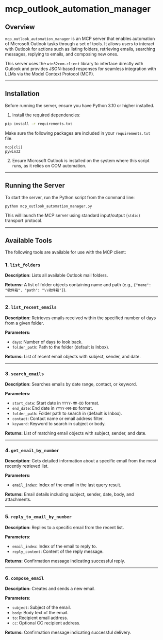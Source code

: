 # mcp_outlook_automation_manager

## Overview

`mcp_outlook_automation_manager` is an MCP server that enables automation of Microsoft Outlook tasks through a set of tools. It allows users to interact with Outlook for actions such as listing folders, retrieving emails, searching messages, replying to emails, and composing new ones.

This server uses the `win32com.client` library to interface directly with Outlook and provides JSON-based responses for seamless integration with LLMs via the Model Context Protocol (MCP).

---

## Installation

Before running the server, ensure you have Python 3.10 or higher installed.

1. Install the required dependencies:

```bash
pip install -r requirements.txt
```

Make sure the following packages are included in your `requirements.txt` file:

```
mcp[cli]
pywin32
```

2. Ensure Microsoft Outlook is installed on the system where this script runs, as it relies on COM automation.

---

## Running the Server

To start the server, run the Python script from the command line:

```bash
python mcp_outlook_automation_manager.py
```

This will launch the MCP server using standard input/output (`stdio`) transport protocol.

---

## Available Tools

The following tools are available for use with the MCP client:

### 1. `list_folders`

**Description:** Lists all available Outlook mail folders.

**Returns:** A list of folder objects containing name and path (e.g., `{"name": "收件箱", "path": "\\收件箱"}`).

---

### 2. `list_recent_emails`

**Description:** Retrieves emails received within the specified number of days from a given folder.

**Parameters:**
- `days`: Number of days to look back.
- `folder_path`: Path to the folder (default is Inbox).

**Returns:** List of recent email objects with subject, sender, and date.

---

### 3. `search_emails`

**Description:** Searches emails by date range, contact, or keyword.

**Parameters:**
- `start_date`: Start date in `YYYY-MM-DD` format.
- `end_date`: End date in `YYYY-MM-DD` format.
- `folder_path`: Folder path to search in (default is Inbox).
- `contact`: Contact name or email address filter.
- `keyword`: Keyword to search in subject or body.

**Returns:** List of matching email objects with subject, sender, and date.

---

### 4. `get_email_by_number`

**Description:** Gets detailed information about a specific email from the most recently retrieved list.

**Parameters:**
- `email_index`: Index of the email in the last query result.

**Returns:** Email details including subject, sender, date, body, and attachments.

---

### 5. `reply_to_email_by_number`

**Description:** Replies to a specific email from the recent list.

**Parameters:**
- `email_index`: Index of the email to reply to.
- `reply_content`: Content of the reply message.

**Returns:** Confirmation message indicating successful reply.

---

### 6. `compose_email`

**Description:** Creates and sends a new email.

**Parameters:**
- `subject`: Subject of the email.
- `body`: Body text of the email.
- `to`: Recipient email address.
- `cc`: Optional CC recipient address.

**Returns:** Confirmation message indicating successful delivery.